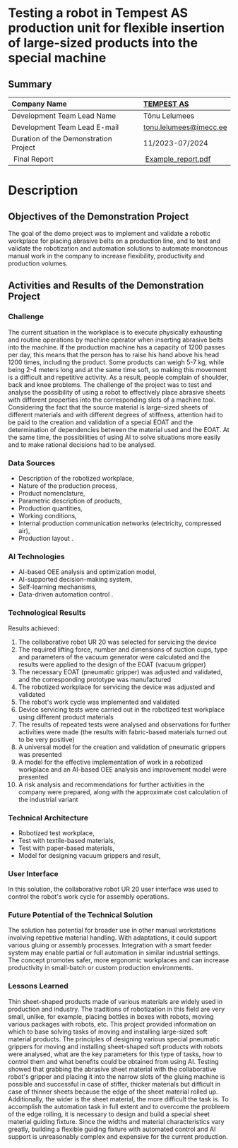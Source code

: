 # Testing a robot in Tempest AS production unit for flexible insertion of large-sized products into the special machine

## Summary
| Company Name | [TEMPEST AS](https://tempest.ee/) |
| :--- | :--- |
| Development Team Lead Name | Tõnu Lelumees |
| Development Team Lead E-mail | tonu.lelumees@imecc.ee |
| Duration of the Demonstration Project | 11/2023-07/2024 |
| Final Report | [Example_report.pdf](https://github.com/ai-robotics-estonia/_project_template_/files/13800685/IC-One-Page-Project-Status-Report-10673_PDF.pdf) |

# Description
## Objectives of the Demonstration Project
The goal of the demo project was to implement and validate a robotic workplace for placing abrasive belts on a production line, and to test and validate the robotization and automation solutions to automate monotonous manual work in the company to increase flexibility, productivity and production volumes.

## Activities and Results of the Demonstration Project
### Challenge
The current situation in the workplace is to execute physically exhausting and routine operations by machine operator when inserting abrasive belts into the machine. If the production machine has a capacity of 1200 passes per day, this means that the person has to raise his hand above his head 1200 times, including the product. Some products can weigh 5-7 kg, while being 2-4 meters long and at the same time soft, so making this movement is a difficult and repetitive activity. As a result, people complain of shoulder, back and knee problems. The challenge of the project was to test and analyse the possibility of using a robot to effectively place abrasive sheets with different properties into the corresponding slots of a machine tool. Considering the fact that the source material is large-sized sheets of different materials and with different degrees of stiffness, attention had to be paid to the creation and validation of a special EOAT and the determination of dependencies between the material used and the EOAT. At the same time, the possibilities of using AI to solve situations more easily and to make rational decisions had to be analysed.

### Data Sources
- Description of the robotized workplace,
- Nature of the production process,
- Product nomenclature,
- Parametric description of products,
- Production quantities,
- Working conditions,
- Internal production communication networks (electricity, compressed air),
- Production layout .

### AI Technologies
- AI-based OEE analysis and optimization model,
- AI-supported decision-making system,
- Self-learning mechanisms,
- Data-driven automation control .

### Technological Results
Results achieved: 
1. The collaborative robot UR 20 was selected for servicing the device
2. The required lifting force, number and dimensions of suction cups, type and parameters of the vacuum generator were calculated and the results were applied to the design of the EOAT (vacuum gripper)
3. The necessary EOAT (pneumatic gripper) was adjusted and validated, and the corresponding prototype was manufactured
4. The robotized workplace for servicing the device was adjusted and validated
5. The robot's work cycle was implemented and validated
6. Device servicing tests were carried out in the robotized test workplace using different product materials
7. The results of repeated tests were analysed and observations for further activities were made (the results with fabric-based materials turned out to be very positive)
8. A universal model for the creation and validation of pneumatic grippers was presented
9. A model for the effective implementation of work in a robotized workplace and an AI-based OEE analysis and improvement model were presented
10. A risk analysis and recommendations for further activities in the company were prepared, along with the approximate cost calculation of the industrial variant

### Technical Architecture
- Robotized test workplace,
- Test with textile-based materials, 
- Test with paper-based materials,
- Model for designing vacuum grippers and result,

### User Interface 
In this solution, the collaborative robot UR 20 user interface was used to control the robot's work cycle for assembly operations.

### Future Potential of the Technical Solution
The solution has potential for broader use in other manual workstations involving repetitive material handling. With adaptations, it could support various gluing or assembly processes. Integration with a smart feeder system may enable partial or full automation in similar industrial settings. The concept promotes safer, more ergonomic workplaces and can increase productivity in small-batch or custom production environments.

### Lessons Learned
Thin sheet-shaped products made of various materials are widely used in production and industry. The traditions of robotization in this field are very small, unlike, for example, placing bottles in boxes with robots, moving various packages with robots, etc. This project provided information on which to base solving tasks of moving and installing large-sized soft material products. The principles of designing various special pneumatic grippers for moving and installing sheet-shaped soft products with robots were analysed, what are the key parameters for this type of tasks, how to control them and what benefits could be obtained from using AI. Testing showed that grabbing the abrasive sheet material with the collaborative robot's gripper and placing it into the narrow slots of the gluing machine is possible and successful in case of stiffer, thicker materials but difficult in case of thinner sheets because the edge of the sheet material rolled up. Additionally, the wider is the sheet material, the more difficult the task is. To accomplish the automation task in full extent and to overcome the probleem of the edge rolling, it is necessary to design and build a special sheet material guiding fixture. Since the widths and material characteristics vary greatly, building a flexible guiding fixture with automated control and AI support is unreasonably complex and expensive for the current production.

